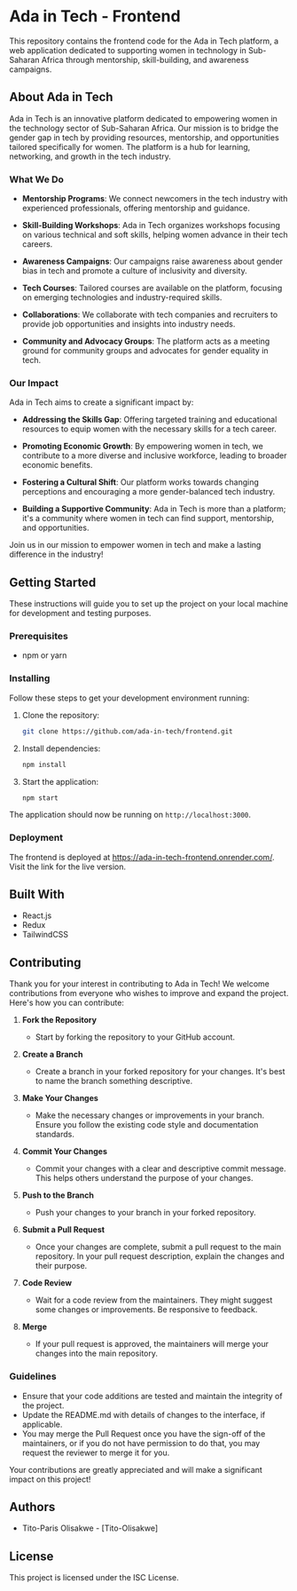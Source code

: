 # Ada in Tech - Frontend

This repository contains the frontend code for the Ada in Tech platform, a web application dedicated to supporting women in technology in Sub-Saharan Africa through mentorship, skill-building, and awareness campaigns.

## About Ada in Tech

Ada in Tech is an innovative platform dedicated to empowering women in the technology sector of Sub-Saharan Africa. Our mission is to bridge the gender gap in tech by providing resources, mentorship, and opportunities tailored specifically for women. The platform is a hub for learning, networking, and growth in the tech industry.

### What We Do

- **Mentorship Programs**: We connect newcomers in the tech industry with experienced professionals, offering mentorship and guidance.

- **Skill-Building Workshops**: Ada in Tech organizes workshops focusing on various technical and soft skills, helping women advance in their tech careers.

- **Awareness Campaigns**: Our campaigns raise awareness about gender bias in tech and promote a culture of inclusivity and diversity.

- **Tech Courses**: Tailored courses are available on the platform, focusing on emerging technologies and industry-required skills.

- **Collaborations**: We collaborate with tech companies and recruiters to provide job opportunities and insights into industry needs.

- **Community and Advocacy Groups**: The platform acts as a meeting ground for community groups and advocates for gender equality in tech.

### Our Impact

Ada in Tech aims to create a significant impact by:

- **Addressing the Skills Gap**: Offering targeted training and educational resources to equip women with the necessary skills for a tech career.

- **Promoting Economic Growth**: By empowering women in tech, we contribute to a more diverse and inclusive workforce, leading to broader economic benefits.

- **Fostering a Cultural Shift**: Our platform works towards changing perceptions and encouraging a more gender-balanced tech industry.

- **Building a Supportive Community**: Ada in Tech is more than a platform; it's a community where women in tech can find support, mentorship, and opportunities.

Join us in our mission to empower women in tech and make a lasting difference in the industry!


## Getting Started

These instructions will guide you to set up the project on your local machine for development and testing purposes.

### Prerequisites

- npm or yarn

### Installing

Follow these steps to get your development environment running:

1. Clone the repository:
   ```bash
   git clone https://github.com/ada-in-tech/frontend.git
   ```

2. Install dependencies:
   ```bash
   npm install
   ```

3. Start the application:
   ```bash
   npm start
   ```

The application should now be running on `http://localhost:3000`.


### Deployment

The frontend is deployed at https://ada-in-tech-frontend.onrender.com/. Visit the link for the live version.

## Built With

- React.js
- Redux
- TailwindCSS

## Contributing

Thank you for your interest in contributing to Ada in Tech! We welcome contributions from everyone who wishes to improve and expand the project. Here's how you can contribute:

1. **Fork the Repository**
   - Start by forking the repository to your GitHub account.

2. **Create a Branch**
   - Create a branch in your forked repository for your changes. It's best to name the branch something descriptive.

3. **Make Your Changes**
   - Make the necessary changes or improvements in your branch. Ensure you follow the existing code style and documentation standards.

4. **Commit Your Changes**
   - Commit your changes with a clear and descriptive commit message. This helps others understand the purpose of your changes.

5. **Push to the Branch**
   - Push your changes to your branch in your forked repository.

6. **Submit a Pull Request**
   - Once your changes are complete, submit a pull request to the main repository. In your pull request description, explain the changes and their purpose.

7. **Code Review**
   - Wait for a code review from the maintainers. They might suggest some changes or improvements. Be responsive to feedback.

8. **Merge**
   - If your pull request is approved, the maintainers will merge your changes into the main repository.

### Guidelines

- Ensure that your code additions are tested and maintain the integrity of the project.
- Update the README.md with details of changes to the interface, if applicable.
- You may merge the Pull Request once you have the sign-off of the maintainers, or if you do not have permission to do that, you may request the reviewer to merge it for you.

Your contributions are greatly appreciated and will make a significant impact on this project!

## Authors

- Tito-Paris Olisakwe - [Tito-Olisakwe]

## License

This project is licensed under the ISC License.
